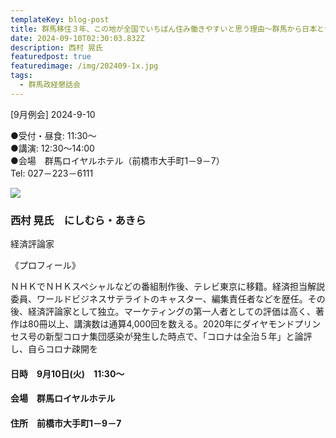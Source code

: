 ```yaml
---
templateKey: blog-post
title: 群馬移住３年、この地が全国でいちばん住み働きやすいと思う理由～群馬から日本と世界の経済を見る～
date: 2024-09-10T02:30:03.832Z
description: 西村 晃氏
featuredpost: true
featuredimage: /img/202409-1x.jpg
tags:
  - 群馬政経懇話会
---
```

\[9月例会] 2024-9-10

●受付・昼食: 11:30〜\
●講演: 12:30〜14:00\
●会場　群馬ロイヤルホテル（前橋市大手町1－9－7）\
Tel: 027－223－6111

![](/img/202409-1x.jpg)

### 西村 晃氏　にしむら・あきら

経済評論家

《プロフィール》

ＮＨＫでＮＨＫスペシャルなどの番組制作後、テレビ東京に移籍。経済担当解説委員、ワールドビジネスサテライトのキャスター、編集責任者などを歴任。その後、経済評論家として独立。マーケティングの第一人者としての評価は高く、著作は80冊以上、講演数は通算4,000回を数える。2020年にダイヤモンドプリンセス号の新型コロナ集団感染が発生した時点で、「コロナは全治５年」と論評し、自らコロナ疎開を

#### 日時　9月10日(火)　11:30〜

#### 会場　群馬ロイヤルホテル

#### 住所　前橋市大手町1－9－7